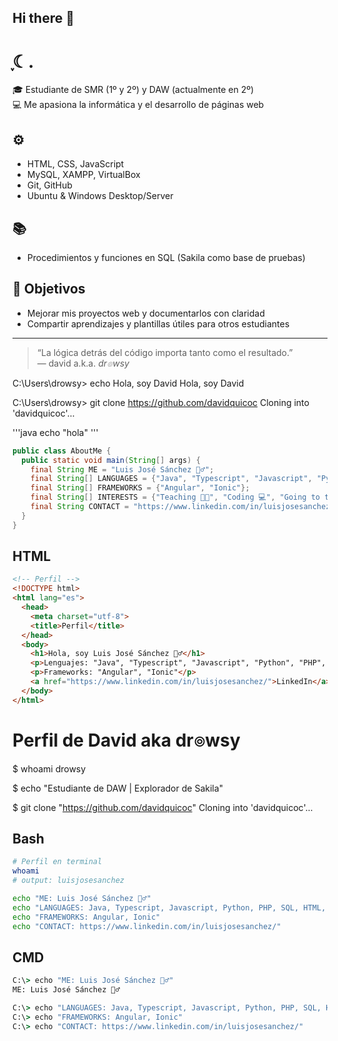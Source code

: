 ## Hi there 👋

<!--
**davidquicoc/davidquicoc** is a ✨ _special_ ✨ repository because its `README.md` (this file) appears on your GitHub profile.

Here are some ideas to get you started:

- 🔭 I’m currently working on ...
- 🌱 I’m currently learning ...
- 👯 I’m looking to collaborate on ...
- 🤔 I’m looking for help with ...
- 💬 Ask me about ...
- 📫 How to reach me: ...
- 😄 Pronouns: ...
- ⚡ Fun fact: ...
-->

#  ִֶָ☾.

🎓 Estudiante de SMR (1º y 2º) y DAW (actualmente en 2º)  
💻 Me apasiona la informática y el desarrollo de páginas web  

## ⚙️
- HTML, CSS, JavaScript
- MySQL, XAMPP, VirtualBox
- Git, GitHub
- Ubuntu & Windows Desktop/Server

## 📚
- Procedimientos y funciones en SQL (Sakila como base de pruebas)

## 📌 Objetivos
- Mejorar mis proyectos web y documentarlos con claridad  
- Compartir aprendizajes y plantillas útiles para otros estudiantes

---

> “La lógica detrás del código importa tanto como el resultado.”  
> — david a.k.a. <i>dr๏wsy</i>

C:\Users\drowsy> echo Hola, soy David
Hola, soy David

C:\Users\drowsy> git clone https://github.com/davidquicoc
Cloning into 'davidquicoc'...

'''java
echo "hola"
'''


```java
public class AboutMe {
  public static void main(String[] args) {
    final String ME = "Luis José Sánchez 🙋‍♂️";
    final String[] LANGUAGES = {"Java", "Typescript", "Javascript", "Python", "PHP", "SQL", "HTML", "CSS"};
    final String[] FRAMEWORKS = {"Angular", "Ionic"};
    final String[] INTERESTS = {"Teaching 👨‍🏫", "Coding 💻", "Going to the gym 🏋️‍♂️", "Running 🏃", "Cars 🚗", "Motorbikes 🏍️", "Vegetarian food 🥑"};
    final String CONTACT = "https://www.linkedin.com/in/luisjosesanchez/";
  }
}

```

## HTML
```html
<!-- Perfil -->
<!DOCTYPE html>
<html lang="es">
  <head>
    <meta charset="utf-8">
    <title>Perfil</title>
  </head>
  <body>
    <h1>Hola, soy Luis José Sánchez 🙋‍♂️</h1>
    <p>Lenguajes: "Java", "Typescript", "Javascript", "Python", "PHP", "SQL", "HTML", "CSS"</p>
    <p>Frameworks: "Angular", "Ionic"</p>
    <a href="https://www.linkedin.com/in/luisjosesanchez/">LinkedIn</a>
  </body>
</html>
```

# Perfil de David aka dr๏wsy
$ whoami
drowsy

$ echo "Estudiante de DAW | Explorador de Sakila"

$ git clone "https://github.com/davidquicoc"
Cloning into 'davidquicoc'...


## Bash
```bash
# Perfil en terminal
whoami
# output: luisjosesanchez

echo "ME: Luis José Sánchez 🙋‍♂️"
echo "LANGUAGES: Java, Typescript, Javascript, Python, PHP, SQL, HTML, CSS"
echo "FRAMEWORKS: Angular, Ionic"
echo "CONTACT: https://www.linkedin.com/in/luisjosesanchez/"
```


## CMD
```cmd
C:\> echo "ME: Luis José Sánchez 🙋‍♂️"
ME: Luis José Sánchez 🙋‍♂️

C:\> echo "LANGUAGES: Java, Typescript, Javascript, Python, PHP, SQL, HTML, CSS"
C:\> echo "FRAMEWORKS: Angular, Ionic"
C:\> echo "CONTACT: https://www.linkedin.com/in/luisjosesanchez/"
```
````
